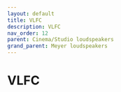 ```yaml
---
layout: default
title: VLFC
description: VLFC
nav_order: 12
parent: Cinema/Studio loudspeakers
grand_parent: Meyer loudspeakers
---
```


# VLFC